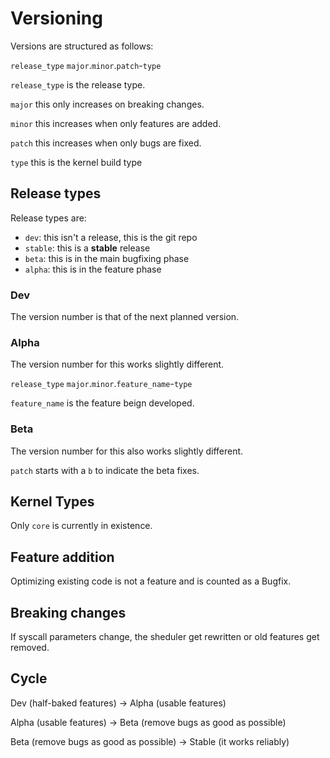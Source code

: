 # Versioning
Versions are structured as follows:

`release_type` `major`.`minor`.`patch`-`type`

`release_type` is the release type.

`major` this only increases on breaking changes.

`minor` this increases when only features are added.

`patch` this increases when only bugs are fixed.

`type` this is the kernel build type

## Release types

Release types are:

- `dev`: this isn't a release, this is the git repo
- `stable`: this is a **stable** release
- `beta`: this is in the main bugfixing phase
- `alpha`: this is in the feature phase

### Dev

The version number is that of the next planned version.

### Alpha

The version number for this works slightly different.

`release_type` `major`.`minor`.`feature_name`-`type`

`feature_name` is the feature beign developed.

### Beta

The version number for this also works slightly different.

`patch` starts with a `b` to indicate the beta fixes.

## Kernel Types

Only `core` is currently in existence.

## Feature addition

Optimizing existing code is not a feature and is counted as a Bugfix.

## Breaking changes

If syscall parameters change, the sheduler get rewritten or old features get removed.

## Cycle

Dev (half-baked features) -> Alpha (usable features)

Alpha (usable features) -> Beta (remove bugs as good as possible)

Beta (remove bugs as good as possible) -> Stable (it works reliably)
